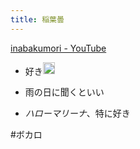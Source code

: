 ```yaml
---
title: 稲葉曇
---
```


[inabakumori - YouTube](https://www.youtube.com/channel/UCNElM45JypxqAR73RoUQ10g)

* 好き<img src='https://scrapbox.io/api/pages/blu3mo-public/blu3mo/icon' alt='blu3mo.icon' height="19.5"/>

* 雨の日に聞くといい

* *ハローマリーナ*、特に好き

\#ボカロ

